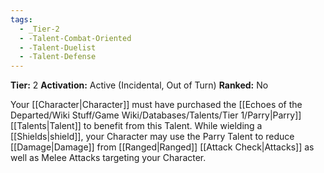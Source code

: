 ```yaml
---
tags:
  - _Tier-2
  - -Talent-Combat-Oriented
  - -Talent-Duelist
  - -Talent-Defense
---
```

**Tier:** 2
**Activation:** Active (Incidental, Out of Turn)
**Ranked:** No

Your [[Character|Character]] must have purchased the [[Echoes of the Departed/Wiki Stuff/Game Wiki/Databases/Talents/Tier 1/Parry|Parry]] [[Talents|Talent]] to benefit from this Talent. While wielding a [[Shields|shield]], your Character may use the Parry Talent to reduce [[Damage|Damage]] from [[Ranged|Ranged]] [[Attack Check|Attacks]] as well as Melee Attacks targeting your Character.